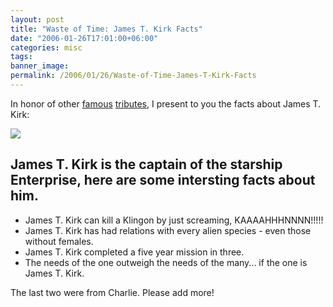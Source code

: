 ```yaml
---
layout: post
title: "Waste of Time: James T. Kirk Facts"
date: "2006-01-26T17:01:00+06:00"
categories: misc 
tags: 
banner_image: 
permalink: /2006/01/26/Waste-of-Time-James-T-Kirk-Facts
---
```


In honor of other <a href="http://www.chucknorrisfacts.com/">famous</a> <a href="http://www.cfmjunkies.com/wmblog/jack_bauer.cfm">tributes</a>, I present to you the facts about James T. Kirk:

<img src="http://ray.camdenfamily.com/images/j1.jpg">

<h2>James T. Kirk is the captain of the starship Enterprise, here are some intersting facts about him.</h2>

<ul>
<li>James T. Kirk can kill a Klingon by just screaming, KAAAAHHHNNNN!!!!!
<li>James T. Kirk has had relations with every alien species - even those without females.
<li>James T. Kirk completed a five year mission in three.
<li>The needs of the one outweigh the needs of the many... if the one is James T. Kirk.
</ul>

The last two were from Charlie. Please add more!